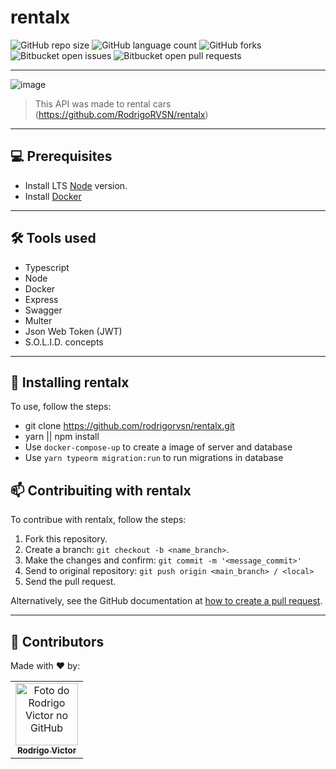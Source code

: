 # rentalx

<!--- https://shields.io --->

![GitHub repo size](https://img.shields.io/github/repo-size/rodrigorvsn/rentalx?style=for-the-badge)
![GitHub language count](https://img.shields.io/github/languages/count/rodrigorvsn/rentalx?style=for-the-badge)
![GitHub forks](https://img.shields.io/github/forks/rodrigorvsn/rentalx?style=for-the-badge)
![Bitbucket open issues](https://img.shields.io/bitbucket/issues/rodrigorvsn/rentalx?style=for-the-badge)
![Bitbucket open pull requests](https://img.shields.io/bitbucket/pr-raw/rodrigorvsn/rentalx?style=for-the-badge)

___
<!--- #################### mudar badges #################### --->

![image](https://user-images.githubusercontent.com/75763403/141459793-c255ff08-8bb5-4161-b18d-9865bfa5c437.png)

<!--- #################### mudar imagem exemplo #################### --->

> This API was made to rental cars (https://github.com/RodrigoRVSN/rentalx)

___
## 💻 Prerequisites

- Install LTS [Node](https://nodejs.org/en/) version.
- Install [Docker](https://docs.docker.com/get-docker/)

<!--- #################### mudar pré-requisitos  ####################--->
___
## 🛠 Tools used

- Typescript
- Node
- Docker
- Express
- Swagger
- Multer
- Json Web Token (JWT)
- S.O.L.I.D. concepts

<!--- #################### mudar ferramentas #################### --->
___
## 🚀 Installing rentalx

To use, follow the steps:


- git clone https://github.com/rodrigorvsn/rentalx.git
- yarn || npm install
- Use `docker-compose-up` to create a image of server and database
- Use `yarn typeorm migration:run` to run migrations in database


## 📫 Contribuiting with rentalx

To contribue with rentalx, follow the steps:

1. Fork this repository.
2. Create a branch: `git checkout -b <name_branch>`.
3. Make the changes and confirm: `git commit -m '<message_commit>'`
4. Send to original repository: `git push origin <main_branch> / <local>`
5. Send the pull request.

Alternatively, see the GitHub documentation at [how to create a pull request](https://help.github.com/en/github/collaborating-with-issues-and-pull-requests/creating-a-pull-request).
___
## 🤝 Contributors

Made with ❤️ by:

<table>
  <tr>
    <td align="center">
      <a href="#">
        <img src="https://github.com/rodrigorvsn.png" width="100px;" alt="Foto do Rodrigo Victor no GitHub"/><br>
        <sub>
          <b>Rodrigo Victor</b>
        </sub>
      </a>
    </td>
  </tr>
</table>
